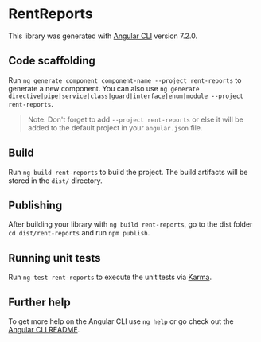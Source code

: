 # RentReports

This library was generated with [Angular CLI](https://github.com/angular/angular-cli) version 7.2.0.

## Code scaffolding

Run `ng generate component component-name --project rent-reports` to generate a new component. You can also use `ng generate directive|pipe|service|class|guard|interface|enum|module --project rent-reports`.

> Note: Don't forget to add `--project rent-reports` or else it will be added to the default project in your `angular.json` file.

## Build

Run `ng build rent-reports` to build the project. The build artifacts will be stored in the `dist/` directory.

## Publishing

After building your library with `ng build rent-reports`, go to the dist folder `cd dist/rent-reports` and run `npm publish`.

## Running unit tests

Run `ng test rent-reports` to execute the unit tests via [Karma](https://karma-runner.github.io).

## Further help

To get more help on the Angular CLI use `ng help` or go check out the [Angular CLI README](https://github.com/angular/angular-cli/blob/master/README.md).
